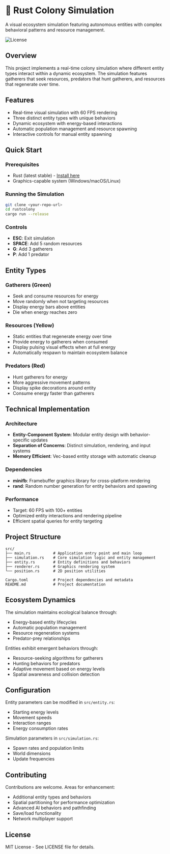 # 🦀 Rust Colony Simulation

A visual ecosystem simulation featuring autonomous entities with complex behavioral patterns and resource management.

![License](https://img.shields.io/badge/License-MIT-blue?style=for-the-badge)

## Overview

This project implements a real-time colony simulation where different entity types interact within a dynamic ecosystem. The simulation features gatherers that seek resources, predators that hunt gatherers, and resources that regenerate over time.

## Features

- Real-time visual simulation with 60 FPS rendering
- Three distinct entity types with unique behaviors
- Dynamic ecosystem with energy-based interactions
- Automatic population management and resource spawning
- Interactive controls for manual entity spawning

## Quick Start

### Prerequisites
- Rust (latest stable) - [Install here](https://rustup.rs/)
- Graphics-capable system (Windows/macOS/Linux)

### Running the Simulation

```bash
git clone <your-repo-url>
cd rustcolony
cargo run --release
```

### Controls
- **ESC**: Exit simulation
- **SPACE**: Add 5 random resources
- **G**: Add 3 gatherers
- **P**: Add 1 predator

## Entity Types

### Gatherers (Green)
- Seek and consume resources for energy
- Move randomly when not targeting resources
- Display energy bars above entities
- Die when energy reaches zero

### Resources (Yellow)
- Static entities that regenerate energy over time
- Provide energy to gatherers when consumed
- Display pulsing visual effects when at full energy
- Automatically respawn to maintain ecosystem balance

### Predators (Red)
- Hunt gatherers for energy
- More aggressive movement patterns
- Display spike decorations around entity
- Consume energy faster than gatherers

## Technical Implementation

### Architecture
- **Entity-Component System**: Modular entity design with behavior-specific updates
- **Separation of Concerns**: Distinct simulation, rendering, and input systems
- **Memory Efficient**: Vec-based entity storage with automatic cleanup

### Dependencies
- **minifb**: Framebuffer graphics library for cross-platform rendering
- **rand**: Random number generation for entity behaviors and spawning

### Performance
- Target: 60 FPS with 100+ entities
- Optimized entity interactions and rendering pipeline
- Efficient spatial queries for entity targeting

## Project Structure

```
src/
├── main.rs          # Application entry point and main loop
├── simulation.rs    # Core simulation logic and entity management
├── entity.rs        # Entity definitions and behaviors
├── renderer.rs      # Graphics rendering system
└── position.rs      # 2D position utilities

Cargo.toml           # Project dependencies and metadata
README.md            # Project documentation
```

## Ecosystem Dynamics

The simulation maintains ecological balance through:
- Energy-based entity lifecycles
- Automatic population management
- Resource regeneration systems
- Predator-prey relationships

Entities exhibit emergent behaviors through:
- Resource-seeking algorithms for gatherers
- Hunting behaviors for predators
- Adaptive movement based on energy levels
- Spatial awareness and collision detection

## Configuration

Entity parameters can be modified in `src/entity.rs`:
- Starting energy levels
- Movement speeds
- Interaction ranges
- Energy consumption rates

Simulation parameters in `src/simulation.rs`:
- Spawn rates and population limits
- World dimensions
- Update frequencies

## Contributing

Contributions are welcome. Areas for enhancement:
- Additional entity types and behaviors
- Spatial partitioning for performance optimization
- Advanced AI behaviors and pathfinding
- Save/load functionality
- Network multiplayer support

## License

MIT License - See LICENSE file for details. 